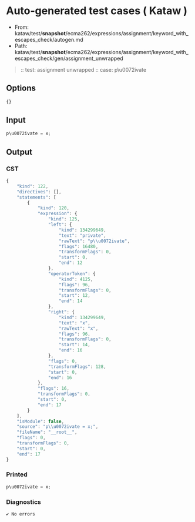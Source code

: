 # Auto-generated test cases ( Kataw )
- From: kataw/test/__snapshot__/ecma262/expressions/assignment/keyword_with_escapes_check/autogen.md
- Path: kataw/test/__snapshot__/ecma262/expressions/assignment/keyword_with_escapes_check/gen/assignment_unwrapped
> :: test: assignment unwrapped
> :: case: p\u0072ivate
## Options

`````js
{}
`````
## Input

`````js
p\u0072ivate = x;
`````
## Output

### CST

```javascript
{
    "kind": 122,
    "directives": [],
    "statements": [
        {
            "kind": 120,
            "expression": {
                "kind": 125,
                "left": {
                    "kind": 134299649,
                    "text": "private",
                    "rawText": "p\\u0072ivate",
                    "flags": 16480,
                    "transformFlags": 0,
                    "start": 0,
                    "end": 12
                },
                "operatorToken": {
                    "kind": 4125,
                    "flags": 96,
                    "transformFlags": 0,
                    "start": 12,
                    "end": 14
                },
                "right": {
                    "kind": 134299649,
                    "text": "x",
                    "rawText": "x",
                    "flags": 96,
                    "transformFlags": 0,
                    "start": 14,
                    "end": 16
                },
                "flags": 0,
                "transformFlags": 128,
                "start": 0,
                "end": 16
            },
            "flags": 16,
            "transformFlags": 0,
            "start": 0,
            "end": 17
        }
    ],
    "isModule": false,
    "source": "p\\u0072ivate = x;",
    "fileName": "__root__",
    "flags": 0,
    "transformFlags": 0,
    "start": 0,
    "end": 17
}
```

### Printed

```javascript
p\u0072ivate = x;
```

### Diagnostics

```javascript
✔ No errors
```

